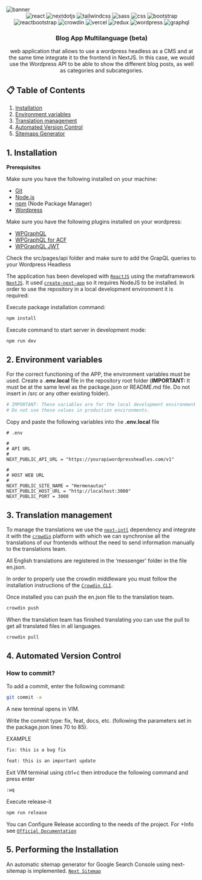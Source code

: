 <div>   
  <img src="" alt="banner" />
 
  <div align="center">
    <img src="https://img.shields.io/badge/-react-black?style=for-the-badge&logoColor=white&logo=react&color=61DAFB" alt="react" />
    <img src="https://img.shields.io/badge/-Next_JS-black?style=for-the-badge&logoColor=white&logo=nextdotjs&color=000000" alt="nextdotjs" />
    <img src="https://img.shields.io/badge/-Tailwind_CSS-black?style=for-the-badge&logoColor=white&logo=tailwindcss&color=06B6D4" alt="tailwindcss" />
    <img src="https://img.shields.io/badge/-sass-black?style=for-the-badge&logoColor=white&logo=sass&color=CC6699" alt="sass" />
    <img src="https://img.shields.io/badge/-css-black?style=for-the-badge&logoColor=white&logo=css&color=663399" alt="css" />
    <img src="https://img.shields.io/badge/-Bootstrap-black?style=for-the-badge&logoColor=white&logo=bootstrap&color=7952B3" alt="bootstrap" />
    <img src="https://img.shields.io/badge/-react_bootstrap-black?style=for-the-badge&logoColor=white&logo=reactbootstrap&color=41E0FD" alt="reactbootstrap" />
    <img src="https://img.shields.io/badge/-crowdin-black?style=for-the-badge&logoColor=white&logo=crowdin&color=2E3340" alt="crowdin" />
    <img src="https://img.shields.io/badge/-vercel-black?style=for-the-badge&logoColor=white&logo=vercel&color=000000" alt="vercel" />
    <img src="https://img.shields.io/badge/-redux-black?style=for-the-badge&logoColor=white&logo=redux&color=764ABC" alt="redux" />
    <img src="https://img.shields.io/badge/-wordpress-black?style=for-the-badge&logoColor=white&logo=wordpress&color=21759B" alt="wordpress" />
    <img src="https://img.shields.io/badge/-graphql-black?style=for-the-badge&logoColor=white&logo=graphql&color=E10098" alt="graphql" />
  </div>

  <h3 align="center">Blog App Multilanguage (beta)</h3>
  <div align="center">
    web application that allows to use a wordpress headless as a CMS and at the same time integrate it to the frontend in NextJS. In this case, we would use the Wordpress API to be able to show the different blog posts, as well as categories and subcategories.
  </div>
</div>

## 📋 <a name="table">Table of Contents</a>

1. [Installation](#id1)
2. [Environment variables](#id2)
3. [Translation management](#id3)
4. [Automated Version Control](#id4)
5. [Sitemaps Generator](#id5)


## **1. Installation** <div id='id1' />

**Prerequisites**

Make sure you have the following installed on your machine:
- [Git](https://git-scm.com/)
- [Node.js](https://nodejs.org/en)
- [npm](https://www.npmjs.com/) (Node Package Manager)
- [Wordpress](https://wordpress.org/download/) 

Make sure you have the following plugins installed on your wordpress:
- [WPGraphQL](https://www.wpgraphql.com/)
- [WPGraphQL for ACF](https://acf.wpgraphql.com/)
- [WPGraphQL JWT](https://github.com/wp-graphql/wp-graphql-jwt-authentication)

Check the src/pages/api folder and make sure to add the GrapQL queries to your Wordpress Headless

The application has been developed with [`ReactJS`](https://react.dev/learn) using the metaframework [`NextJS`](https://nextjs.org/docs). It used [`create-next-app`](https://nextjs.org/docs/getting-started/installation) so it requires NodeJS to be installed. In order to use the repository in a local development environment it is required:

Execute package installation command:

```bash
npm install

```

Execute command to start server in development mode:

```bash
npm run dev

```

## **2. Environment variables** <div id='id2' />

For the correct functioning of the APP, the environment variables must be used. Create a **.env.local** file in the repository root folder (**IMPORTANT:** It must be at the same level as the package.json or README.md file. Do not insert in /src or any other existing folder).

````bash
# IMPORTANT: These variables are for the local development environment only.
# Do not use these values in production environments.
````

Copy and paste the following variables into the **.env.local** file

```env
# .env

#
# API URL
#
NEXT_PUBLIC_API_URL = "https://yourapiwordpressheadles.com/v1"

#
# HOST WEB URL
#
NEXT_PUBLIC_SITE_NAME = "Hermenautas"
NEXT_PUBLIC_HOST_URL = "http://localhost:3000"
NEXT_PUBLIC_PORT = 3000

```

## **3. Translation management** <div id='id3' />

To manage the translations we use the [`next-intl`](https://next-intl-docs-git-feat-next-13-rsc-next-intl.vercel.app/) dependency and integrate it with the [`crowdin`](https://crowdin.com/) platform with which we can synchronise all the translations of our frontends without the need to send information manually to the translations team.

All English translations are registered in the ‘messenger’ folder in the file en.json.

In order to properly use the crowdin middleware you must follow the installation instructions of the [`Crowdin CLI`](https://crowdin.github.io/crowdin-cli/installation).

Once installed you can push the en.json file to the translation team.


```bash
crowdin push
```

When the translation team has finished translating you can use the pull to get all translated files in all languages.

```bash
crowdin pull
```

## **4. Automated Version Control** <div id='id4' />

### How to commit?

To add a commit, enter the following command:

```bash
git commit -a
```

A new terminal opens in VIM.

Write the commit type: fix, feat, docs, etc. (following the parameters set in the package.json lines 70 to 85).

EXAMPLE
```bash
fix: this is a bug fix
```

```bash
feat: this is an important update
```

Exit VIM terminal using ctrl+c then introduce the following command and press enter

```bash
:wq
```

Execute release-it

```bash
npm run release
```

You can Configure Release according to the needs of the project.
For +Info see [`Official Documentation`](https://github.com/release-it/release-it)

## **5. Performing the Installation** <div id='id5' />
An automatic sitemap generator for Google Search Console using next-sitemap is implemented. [`Next Sitemap`](https://github.com/iamvishnusankar/next-sitemap)
